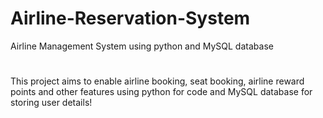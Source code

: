 # Airline-Reservation-System
Airline Management System using python and MySQL database
#
This project aims to enable airline booking, seat booking, airline reward points and other features using python for code and MySQL database for storing user details!
